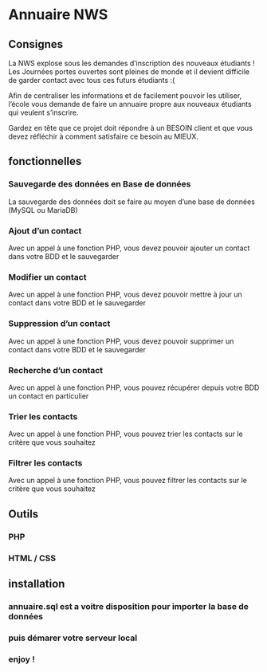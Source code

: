 # Annuaire NWS



## Consignes

La NWS explose sous les demandes d’inscription des nouveaux étudiants ! Les Journées portes ouvertes sont pleines de monde et il devient difficile de garder contact avec tous ces futurs étudiants :(

Afin de centraliser les informations et de facilement pouvoir les utiliser, l’école vous demande de faire un annuaire propre aux nouveaux étudiants qui veulent s’inscrire.

Gardez en tête que ce projet doit répondre à un BESOIN client et que vous devez réfléchir à comment satisfaire ce besoin au MIEUX.


## fonctionnelles

### Sauvegarde des données en Base de données
La sauvegarde des données doit se faire au moyen d’une base de données (MySQL ou MariaDB)
### Ajout d’un contact
Avec un appel à une fonction PHP, vous devez pouvoir ajouter un contact dans votre BDD et le sauvegarder
### Modifier un contact
Avec un appel à une fonction PHP, vous devez pouvoir mettre à jour un contact dans votre BDD et le sauvegarder
### Suppression d’un contact
Avec un appel à une fonction PHP, vous devez pouvoir supprimer un contact dans votre BDD et le sauvegarder
### Recherche d’un contact
Avec un appel à une fonction PHP, vous pouvez récupérer depuis votre BDD un contact en particulier
### Trier les contacts
Avec un appel à une fonction PHP, vous pouvez trier les contacts sur le critère que vous souhaitez
### Filtrer les contacts
Avec un appel à une fonction PHP, vous pouvez filtrer les contacts sur le critère que vous souhaitez


## Outils

### PHP
### HTML / CSS


## installation

### annuaire.sql est a voitre disposition pour importer la base de données

### puis démarer votre serveur local

### enjoy !
